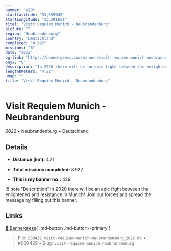 ```yaml
---
nummer: "429"
startLatitude: "53,555945"
startLongitude: "13,291601"
titel: "Visit Requiem Munich - Neubrandenburg"
picture: ""
region: "Neubrandenburg"
country: "Deutschland"
completed: "8.922"
missions: "6"
date: "2022"
bg-link: "https://bannergress.com/banner/visit-requiem-munich-neubrandenburg-0a5c"
onyx: "0"
description: "In 2020 there will be an epic fight between the enlightened and resistance in Munich! Join our forces and spread the message by filling out this banner."
lengthKMeters: "4,21"
umap: ""
title: "Visit Requiem Munich - Neubrandenburg"
---
```

# Visit Requiem Munich - Neubrandenburg

*2022* • Neubrandenburg • Deutschland



## Details
- **Distance (km):** 4.21

- **Total missions completed:** 8.922
- **This is my banner no.:** 429


!!! note "Description"
    In 2020 there will be an epic fight between the enlightened and resistance in Munich! Join our forces and spread the message by filling out this banner.



## Links
[🔗 Bannergress](https://bannergress.com/banner/visit-requiem-munich-neubrandenburg-0a5c){ .md-button .md-button--primary }



> File: `000429_visit-requiem-munich-neubrandenburg_2022.md` • #000429 • Slug: `visit-requiem-munich-neubrandenburg`
